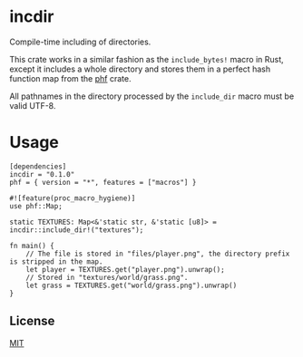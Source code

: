 # incdir
Compile-time including of directories.

This crate works in a similar fashion as the `include_bytes!` macro in Rust, except it includes
a whole directory and stores them in a perfect hash function map from the [phf](https://crates.io/crates/phf) crate.

All pathnames in the directory processed by the `include_dir` macro must be valid UTF-8.

# Usage
```
[dependencies]
incdir = "0.1.0"
phf = { version = "*", features = ["macros"] }
```

```
#![feature(proc_macro_hygiene)]
use phf::Map;

static TEXTURES: Map<&'static str, &'static [u8]> = incdir::include_dir!("textures");

fn main() {
    // The file is stored in "files/player.png", the directory prefix is stripped in the map.
    let player = TEXTURES.get("player.png").unwrap();
    // Stored in "textures/world/grass.png".
    let grass = TEXTURES.get("world/grass.png").unwrap()
}
```

## License
[MIT](LICENSE)